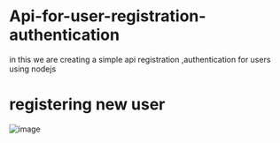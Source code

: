 # Api-for-user-registration-authentication
in this we are creating a simple api registration ,authentication for users using nodejs

# registering new user
![image](https://github.com/Aibad-khan/Api-for-user-registration-authentication/assets/143527312/782bc5d5-7a88-48fe-a2d5-4f4aa8d060dd)
